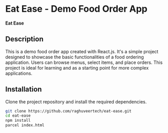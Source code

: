 # Eat Ease - Demo Food Order App

**Eat Ease**

## Description

This is a demo food order app created with React.js. It's a simple project designed to showcase the basic functionalities of a food ordering application. Users can browse menus, select items, and place orders. This project is ideal for learning and as a starting point for more complex applications.

## Installation

Clone the project repository and install the required dependencies.

```bash
git clone https://github.com/raghuveertech/eat-ease.git
cd eat-ease
npm install
parcel index.html
```
